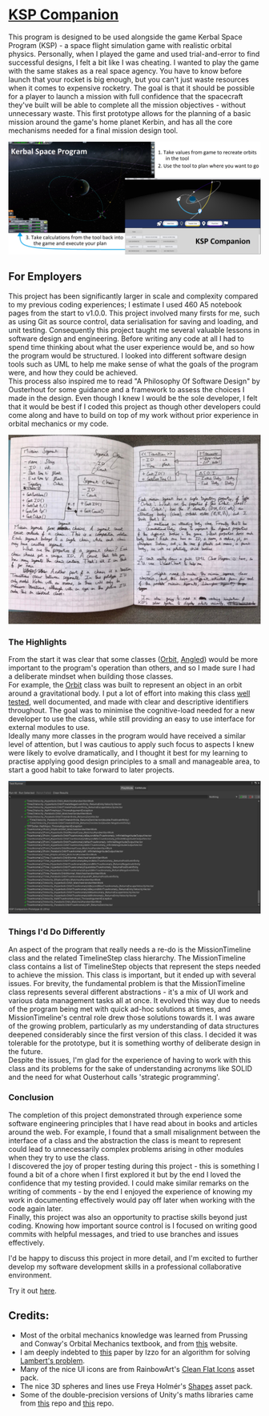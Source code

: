 # [KSP Companion](https://play.unity.com/mg/other/webgl-builds-148518)

This program is designed to be used alongside the game Kerbal Space Program (KSP) - a space flight simulation game with realistic orbital physics. Personally, when I played the game and used trial-and-error to find successful designs, I felt a bit like I was cheating. I wanted to play the game with the same stakes as a real space agency. You have to know before launch that your rocket is big enough, but you can't just waste resources when it comes to expensive rocketry. The goal is that it should be possible for a player to launch a mission with full confidence that the spacecraft they've built will be able to complete all the mission objectives - without unnecessary waste. This first prototype allows for the planning of a basic mission around the game's home planet Kerbin, and has all the core mechanisms needed for a final mission design tool.

![](/Other/Images/ToolScreenshot.png)

## For Employers
This project has been significantly larger in scale and complexity compared to my previous coding experiences; I estimate I used 460 A5 notebook pages from the start to v1.0.0. This project involved many firsts for me, such as using Git as source control, data serialisation for saving and loading, and unit testing. Consequently this project taught me several valuable lessons in software design and engineering. Before writing any code at all I had to spend time thinking about what the user experience would be, and so how the program would be structured. I looked into different software design tools such as UML to help me make sense of what the goals of the program were, and how they could be achieved. \
This process also inspired me to read "A Philosophy Of Software Design" by Ousterhout for some guidance and a framework to assess the choices I made in the design. Even though I knew I would be the sole developer, I felt that it would be best if I coded this project as though other developers could come along and have to build on top of my work without prior experience in orbital mechanics or my code. 

![](/Other/Images/NotebookUML.jpg)

### The Highlights
From the start it was clear that some classes ([Orbit](https://github.com/RobertJClose/KSP-Companion-Prototype/blob/921940345136123d4c88bd0b5804d151334a8ea3/Assets/KSP%20Companion/Scripts/Orbital%20Stuff/Orbit.cs), [Angled](https://github.com/RobertJClose/KSP-Companion-Prototype/blob/921940345136123d4c88bd0b5804d151334a8ea3/Assets/KSP%20Companion/Scripts/Utilities/Angled.cs)) would be more important to the program's operation than others, and so I made sure I had a deliberate mindset when building those classes. \
For example, the [Orbit](https://github.com/RobertJClose/KSP-Companion-Prototype/blob/921940345136123d4c88bd0b5804d151334a8ea3/Assets/KSP%20Companion/Scripts/Orbital%20Stuff/Orbit.cs) class was built to represent an object in an orbit around a gravitational body. I put a lot of effort into making this class [well tested](https://github.com/RobertJClose/KSP-Companion-Prototype/blob/921940345136123d4c88bd0b5804d151334a8ea3/Assets/Tests/Editor%20Tests/Orbit%20Tests/OrbitTests.cs), well documented, and made with clear and descriptive identifiers throughout. The goal was to minimise the cognitive-load needed for a new developer to use the class, while still providing an easy to use interface for external modules to use. \
Ideally many more classes in the program would have received a similar level of attention, but I was cautious to apply such focus to aspects I knew were likely to evolve dramatically, and I thought it best for my learning to practise applying good design principles to a small and manageable area, to start a good habit to take forward to later projects.

![](/Other/Images/TestsScreenshot.png)

### Things I'd Do Differently
An aspect of the program that really needs a re-do is the MissionTimeline class and the related TimelineStep class hierarchy. 
The MissionTimeline class contains a list of TimelineStep objects that represent the steps needed to achieve the mission. This class is important, but it ended up with several issues. For brevity, the fundamental problem is that the MissionTimeline class represents several different abstractions - it's a mix of UI work and various data management tasks all at once. It evolved this way due to needs of the program being met with quick ad-hoc solutions at times, and MissionTimeline's central role drew those solutions towards it. I was aware of the growing problem, particularly as my understanding of data structures deepened considerably since the first version of this class. I decided it was tolerable for the prototype, but it is something worthy of deliberate design in the future. \
Despite the issues, I'm glad for the experience of having to work with this class and its problems for the sake of understanding acronyms like SOLID and the need for what Ousterhout calls 'strategic programming'.

### Conclusion
The completion of this project demonstrated through experience some software engineering principles that I have read about in books and articles around the web. For example, I found that a small misalignment between the interface of a class and the abstraction the class is meant to represent could lead to unnecessarily complex problems arising in other modules when they try to use the class. \
I discovered the joy of proper testing during this project - this is something I found a bit of a chore when I first explored it but by the end I loved the confidence that my testing provided. I could make similar remarks on the writing of comments - by the end I enjoyed the experience of knowing my work in documenting effectively would pay off later when working with the code again later. \
Finally, this project was also an opportunity to practise skills beyond just coding. Knowing how important source control is I focused on writing good commits with helpful messages, and tried to use branches and issues effectively. 

I'd be happy to discuss this project in more detail, and I'm excited to further develop my software development skills in a professional collaborative environment.

Try it out [here](https://play.unity.com/mg/other/webgl-builds-148518).

## Credits:
* Most of the orbital mechanics knowledge was learned from Prussing and Conway's Orbital Mechanics textbook, and from [this](http://braeunig.us/space/index_top.htm) website.
* I am deeply indebted to [this](https://www.esa.int/gsp/ACT/doc/MAD/pub/ACT-RPR-MAD-2014-RevisitingLambertProblem.pdf) paper by Izzo for an algorithm for solving [Lambert's problem](https://en.wikipedia.org/wiki/Lambert's_problem).
* Many of the nice UI icons are from RainbowArt's [Clean Flat Icons](https://assetstore.unity.com/packages/2d/gui/icons/clean-flat-icons-98117) asset pack.
* The nice 3D spheres and lines use Freya Holmér's [Shapes](https://assetstore.unity.com/packages/tools/particles-effects/shapes-173167) asset pack.
* Some of the double-precision versions of Unity's maths libraries came from [this](https://github.com/sldsmkd/vector3d) repo and [this](https://github.com/Darkziyu/Mathd) repo.
